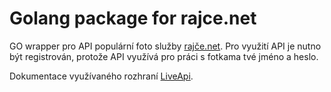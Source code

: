 # Golang package for rajce.net
GO wrapper pro API populární foto služby [rajče.net](https://www.rajce.idnes.cz/).
Pro využití API je nutno být registrován, protože API využívá pro práci s fotkama tvé jméno a heslo.

Dokumentace využívaného rozhraní [LiveApi](w.rajce.idnes.cz/static/doc/LiveApi.html).
